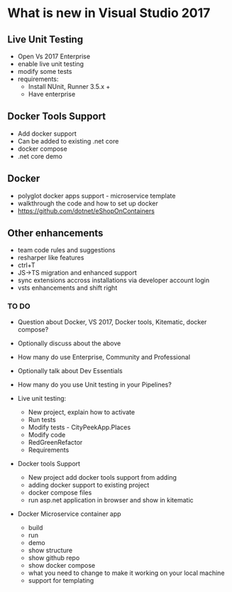 # What is new in Visual Studio 2017

## Live Unit Testing

- Open Vs 2017 Enterprise
- enable live unit testing
- modify some tests
- requirements:
    - Install NUnit, Runner 3.5.x +
    - Have enterprise

## Docker Tools Support

- Add docker support
- Can be added to existing .net core
- docker compose
- .net core demo

## Docker 

- polyglot docker apps support - microservice template
- walkthrough the code and how to set up docker
- https://github.com/dotnet/eShopOnContainers


## Other enhancements
- team code rules and suggestions
- resharper like features
- ctrl+T
- JS->TS migration and enhanced support
- sync extensions accross installations via developer account login
- vsts enhancements and shift right

### TO DO

- Question about Docker, VS 2017, Docker tools, Kitematic, docker compose?
- Optionally discuss about the above
- How many do use Enterprise, Community and Professional
- Optionally talk about Dev Essentials
- How many do you use Unit testing in your Pipelines?
- Live unit testing:
    - New project, explain how to activate
    - Run tests
    - Modify tests - CityPeekApp.Places
    - Modify code
    - RedGreenRefactor
    - Requirements

- Docker tools Support
    - New project add docker tools support from adding
    - adding docker support to existing project
    - docker compose files
    - run asp.net application in browser and show in kitematic

- Docker Microservice container app
    - build
    - run
    - demo
    - show structure
    - show github repo
    - show docker compose
    - what you need to change to make it working on your local machine
    - support for templating


